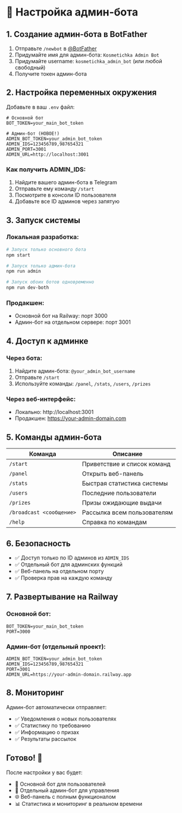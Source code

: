 # 🔧 Настройка админ-бота

## 1. Создание админ-бота в BotFather

1. Отправьте `/newbot` в [@BotFather](https://t.me/BotFather)
2. Придумайте имя для админ-бота: `Kosmetichka Admin Bot`
3. Придумайте username: `kosmetichka_admin_bot` (или любой свободный)
4. Получите токен админ-бота

## 2. Настройка переменных окружения

Добавьте в ваш `.env` файл:

```env
# Основной бот
BOT_TOKEN=your_main_bot_token

# Админ-бот (НОВОЕ!)
ADMIN_BOT_TOKEN=your_admin_bot_token
ADMIN_IDS=123456789,987654321
ADMIN_PORT=3001
ADMIN_URL=http://localhost:3001
```

### Как получить ADMIN_IDS:
1. Найдите вашего админ-бота в Telegram
2. Отправьте ему команду `/start`
3. Посмотрите в консоли ID пользователя
4. Добавьте все ID админов через запятую

## 3. Запуск системы

### Локальная разработка:
```bash
# Запуск только основного бота
npm start

# Запуск только админ-бота  
npm run admin

# Запуск обоих ботов одновременно
npm run dev-both
```

### Продакшен:
- Основной бот на Railway: порт 3000
- Админ-бот на отдельном сервере: порт 3001

## 4. Доступ к админке

### Через бота:
1. Найдите админ-бота: `@your_admin_bot_username`
2. Отправьте `/start`
3. Используйте команды: `/panel`, `/stats`, `/users`, `/prizes`

### Через веб-интерфейс:
- Локально: http://localhost:3001
- Продакшен: https://your-admin-domain.com

## 5. Команды админ-бота

| Команда | Описание |
|---------|----------|
| `/start` | Приветствие и список команд |
| `/panel` | Открыть веб-панель |
| `/stats` | Быстрая статистика системы |
| `/users` | Последние пользователи |
| `/prizes` | Призы ожидающие выдачи |
| `/broadcast <сообщение>` | Рассылка всем пользователям |
| `/help` | Справка по командам |

## 6. Безопасность

- ✅ Доступ только по ID админов из `ADMIN_IDS`
- ✅ Отдельный бот для админских функций
- ✅ Веб-панель на отдельном порту
- ✅ Проверка прав на каждую команду

## 7. Развертывание на Railway

### Основной бот:
```env
BOT_TOKEN=your_main_bot_token
PORT=3000
```

### Админ-бот (отдельный проект):
```env
ADMIN_BOT_TOKEN=your_admin_bot_token
ADMIN_IDS=123456789,987654321
PORT=3001
ADMIN_URL=https://your-admin-domain.railway.app
```

## 8. Мониторинг

Админ-бот автоматически отправляет:
- ✅ Уведомления о новых пользователях
- ✅ Статистику по требованию
- ✅ Информацию о призах
- ✅ Результаты рассылок

## Готово! 🎉

После настройки у вас будет:
- 🤖 Основной бот для пользователей
- 👑 Отдельный админ-бот для управления
- 🌐 Веб-панель с полным функционалом
- 📊 Статистика и мониторинг в реальном времени